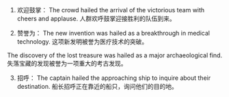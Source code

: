 1. 欢迎鼓掌：
The crowd hailed the arrival of the victorious team with cheers and applause.
人群欢呼鼓掌迎接胜利的队伍到来。

2. 赞誉为：
The new invention was hailed as a breakthrough in medical technology.
这项新发明被誉为医疗技术的突破。

The discovery of the lost treasure was hailed as a major archaeological find.
失落宝藏的发现被誉为一项重大的考古发现。

3. 招呼：
The captain hailed the approaching ship to inquire about their destination.
船长招呼正在靠近的船只，询问他们的目的地。

